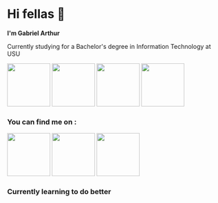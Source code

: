 # Hi fellas 👋

**I'm Gabriel Arthur**

Currently studying for a Bachelor's degree in Information Technology at USU 

<div align="left">
  <img src="https://user-images.githubusercontent.com/74038190/212257472-08e52665-c503-4bd9-aa20-f5a4dae769b5.gif" width="100">
  <img src="https://user-images.githubusercontent.com/74038190/212257468-1e9a91f1-b626-4baa-b15d-5c385dfa7ed2.gif" width="100">
  <img src="https://user-images.githubusercontent.com/74038190/212257465-7ce8d493-cac5-494e-982a-5a9deb852c4b.gif" width="100">
  <img src="https://github.com/Anmol-Baranwal/Cool-GIFs-For-GitHub/assets/74038190/e0d299f2-767c-4c21-bd49-90f2a19f1a78" width="100">
</div>



### You can find me on :
<div align="left">
 <a href="https://www.tiktok.com/@_ngabby?_t=ZS-8uYsjQ4On7S&_r=1"><img src="https://user-images.githubusercontent.com/74038190/235294002-8aafea24-3179-45af-91d9-412ad7ff5359.gif" width="100"></a>
 <a href="https://www.instagram.com/_ngabby?igsh=MXA5aDViMGJhdGM0Mw=="><img src="https://user-images.githubusercontent.com/74038190/235294013-a33e5c43-a01c-43f6-b44d-a406d8b4ab75.gif" width="100"></a>
 <a href="https://discord.gg/DrqcX95h"><img src="https://user-images.githubusercontent.com/74038190/235294015-47144047-25ab-417c-af1b-6746820a20ff.gif" width="100"></a>


</div>


  
### Currently learning to do better
<!--
**ngaabby/ngaabby** is a ✨ _special_ ✨ repository because its `README.md` (this file) appears on your GitHub profile.

Here are some ideas to get you started:

- 🔭 I’m currently working on ...
- 🌱 I’m currently learning ...
- 👯 I’m looking to collaborate on ...
- 🤔 I’m looking for help with ...
- 💬 Ask me about ...
- 📫 How to reach me: ...
- 😄 Pronouns: ...
- ⚡ Fun fact: ...
-->
